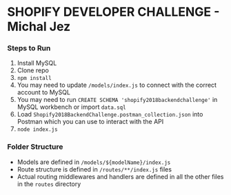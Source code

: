 # SHOPIFY DEVELOPER CHALLENGE - Michal Jez

### Steps to Run

1. Install MySQL
2. Clone repo
3. `npm install`
4. You may need to update `/models/index.js` to connect with the correct account to MySQL
5. You may need to run `CREATE SCHEMA 'shopify2018backendchallenge'` in MySQL workbench or import `data.sql`
6. Load `Shopify2018BackendChallenge.postman_collection.json` into Postman which you can use to interact with the API
7. `node index.js`

### Folder Structure

- Models are defined in `/models/${modelName}/index.js`
- Route structure is defined in `/routes/**/index.js` files
- Actual routing middlewares and handlers are defined in all the other files in the `routes` directory